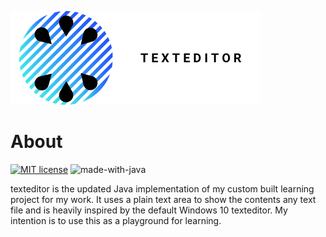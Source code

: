 ![banner](texteditor.png)

# About

[![MIT license](https://img.shields.io/badge/License-MIT-blue.svg)](https://lbesson.mit-license.org/)
![made-with-java](https://img.shields.io/badge/%20Made%20with-Java-blue)

texteditor is the updated Java implementation of my custom built learning project for my work. It uses a plain text area to show the contents any text file and is heavily inspired by the default Windows 10 texteditor. My intention is to use this as a playground for learning.
